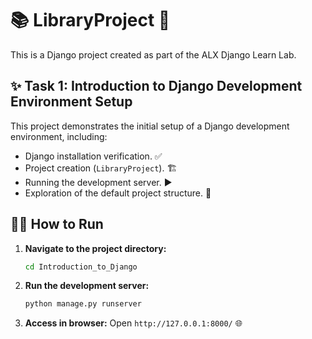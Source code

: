 # 📚 LibraryProject 🚀

This is a Django project created as part of the ALX Django Learn Lab.

## ✨ Task 1: Introduction to Django Development Environment Setup

This project demonstrates the initial setup of a Django development environment, including:
- Django installation verification. ✅
- Project creation (`LibraryProject`). 🏗️
- Running the development server. ▶️
- Exploration of the default project structure. 📂

## 🏃‍♀️ How to Run

1.  **Navigate to the project directory:**
    ```bash
    cd Introduction_to_Django
    ```
2.  **Run the development server:**
    ```bash
    python manage.py runserver
    ```
3.  **Access in browser:** Open `http://127.0.0.1:8000/` 🌐
